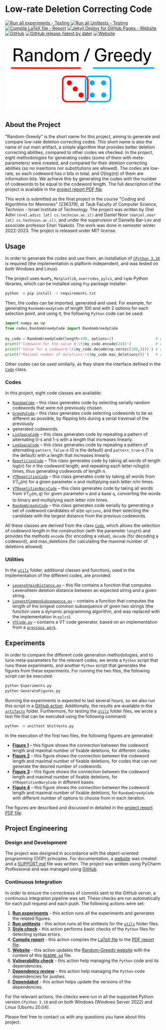 # Low-rate Deletion Correcting Code

[![Run all experiments - Testing](https://github.com/orel-adivi/Random-Greedy/actions/workflows/experiments.yml/badge.svg)](https://github.com/orel-adivi/Random-Greedy/actions/workflows/experiments.yml)
[![Run all Unittests - Testing](https://github.com/orel-adivi/Random-Greedy/actions/workflows/tests.yml/badge.svg)](https://github.com/orel-adivi/Random-Greedy/actions/workflows/tests.yml)
[![Compile LaTeX file - Report](https://github.com/orel-adivi/Random-Greedy/actions/workflows/latex.yml/badge.svg)](https://github.com/orel-adivi/Random-Greedy/actions/workflows/latex.yml)
[![Jekyll Deploy for GitHub Pages - Website](https://github.com/orel-adivi/Random-Greedy/actions/workflows/website.yml/badge.svg)](https://github.com/orel-adivi/Random-Greedy/actions/workflows/website.yml)
[![GitHub](https://img.shields.io/github/license/orel-adivi/Random-Greedy)](https://github.com/orel-adivi/Random-Greedy/blob/main/LICENSE)
[![GitHub release (latest by date)](https://img.shields.io/github/v/release/orel-adivi/Random-Greedy)](https://github.com/orel-adivi/Random-Greedy/releases)
[![Website](https://img.shields.io/website?url=https%3A%2F%2Forel-adivi.github.io%2FRandom-Greedy%2F)](https://orel-adivi.github.io/Random-Greedy/)

[![logo](https://raw.githubusercontent.com/orel-adivi/Random-Greedy/main/website/logo.png)](https://github.com/orel-adivi/Random-Greedy)


## About the Project

"Random-Greedy" is the short name for this project, aiming to generate and compare low-rate deletion correcting codes.
This short name is also the name of out main artifact, a simple algorithm that provides better deletion correcting
abilities, compared to other codes we checked. In the project, eight methodologies for generating codes (some of them
with meta-parameters) were created, and compared for their deletion correcting abilities (so no insertions nor
substitutions are allowed). The codes are low-rate, so each codeword has $n$ bits in total, and $O(log(n))$ of them are
information bits. We achieve this by generating the codes with the number of codewords to be equal to the codeword
length. The full description of the project is available in the
[project report PDF file](https://github.com/orel-adivi/Random-Greedy/blob/main/report.pdf).

This work is submitted as the final project in the course "Coding and Algorithms for Memories" (236379), at Taub Faculty
of Computer Science, Technion - Israel Institute of Technology. The project was written by Orel Adivi
`(orel.adivi [at] cs.technion.ac.il)` and Daniel Noor `(daniel.noor [at] cs.technion.ac.il)`, and under the supervision
of Daniella Bar-Lev and associate professor Eitan Yaakobi. The work was done in semester winter 2022-2023. The project
is released under MIT license.


## Usage

In order to generate the codes and use them, an installation of
[`CPython 3.10`](https://www.python.org/downloads/release/python-31014/) is required (the implementation is platform
independent, and was tested on both Windows and Linux).

The project uses `NumPy`, `Matplotlib`, `overrides`, `pylcs`, and `tqdm` Python libraries, which can be installed using
`Pip` package installer:

```bash
python -m pip install -r requirements.txt
```

Then, the codes can be imported, generated and used. For example, for generating `RandomGreedyCode` of length 100 and
with 2 options for each selection point, and using it, the following `Python` code can be used:

```python
import numpy as np
from codes.RandomGreedyCode import RandomGreedyCode

my_code = RandomGreedyCode(length=100, options=2)                   # generate the code
print(f'Codeword for the value 0:\t{my_code.encode(24)}')           # encode a value
print(f'Value for a codeword:\t{my_code.decode(np.zeros((100,)))}') # decode a codeword
print(f'Maximal number of deletions:\t{my_code.max_deletions()}')   # calculate deletion-distance
```

Other codes can be used similarly, as they share the interface defined in the
[`Code`](https://github.com/orel-adivi/Random-Greedy/blob/main/codes/Code.py) class.


### Codes

In this project, eight code classes are available:

- [`RandomCode`](https://github.com/orel-adivi/Random-Greedy/blob/main/codes/RandomCode.py) – this class generates code
by selecting serially random codewords that were not previously chosen.
- [`GreedyCode`](https://github.com/orel-adivi/Random-Greedy/blob/main/codes/GreedyCode.py) – this class generates code
selecting codewords to be as different as possible, by flipping bits during a serial traversal of the previously
- generated codewords.
- [`LinSpaceCode`](https://github.com/orel-adivi/Random-Greedy/blob/main/codes/LinSpaceCode.py) – this class generates 
code by repeating a pattern of alternating $0$-s and $1$-s with a length that increases linearly.
- [`LogSpaceCode`](https://github.com/orel-adivi/Random-Greedy/blob/main/codes/LogSpaceCode.py) – this class generates 
code by repeating a pattern of alternating `pattern_false`-s ($0$ is the default) and `pattern_true`-s ($1$ is the
default) with a length that increases linearly.
- [`RepetitionCode`](https://github.com/orel-adivi/Random-Greedy/blob/main/codes/RepetitionCode.py) – This class
generates code by taking all words of length $log(n)$ for $n$ the codeword length, and repeating each letter $n/log(n)$
times, thus generating codewords of length $n$.
- [`VTRepetitionCode`](https://github.com/orel-adivi/Random-Greedy/blob/main/codes/VTRepetitionCode.py) – this class
generates code by taking all words from $VT_0(m)$ for a given parameter `m` and multiplying each letter $n/m$ times.
- [`VTRepetitionNaryCode`](https://github.com/orel-adivi/Random-Greedy/blob/main/codes/VTRepetitionNaryCode.py) – this
class generates code by taking all words from $VT_0(m, q)$ for given parameter `m` and a base `q`, converting the words
to binary and multiplying each letter $n/m$ times.
- [`RandomGreedyCode`](https://github.com/orel-adivi/Random-Greedy/blob/main/codes/RandomGreedyCode.py) – this class
generates code serially by generating a set of codeword candidates of size `options`, and then selecting the candidate
with the largest distance from the previous codewords.

All these classes are derived from the class
[`Code`](https://github.com/orel-adivi/Random-Greedy/blob/main/codes/Code.py), which allows the selection of codeword
length in the construction (with the parameter `length`) and provides the methods `encode` (for encoding a value),
`decode` (for decoding a codeword), and max_deletions (for calculating the maximal number of
deletions allowed).


### Utilities

In the [`utils`](https://github.com/orel-adivi/Random-Greedy/tree/main/utils) folder, additional classes and functions,
used in the implementation of the different codes, are provided:

- [`LevenshteinDistance.py`](https://github.com/orel-adivi/Random-Greedy/blob/main/utils/LevenshteinDistance.py) – this
file contains a function that computes Levenshtein deletion distance between an expected string and a given string.
- [`LongestCommonSubsequence.py`](https://github.com/orel-adivi/Random-Greedy/blob/main/utils/LongestCommonSubsequence.py) – 
contains a function that computes the length of the longest common subsequence of given two strings (the function uses a
dynamic programming algorithm, and was replaced with the implementation in `pylcs`).
- [`VTCode.py`](https://github.com/orel-adivi/Random-Greedy/blob/main/utils/VTCode.py) – contains a VT code generator,
based on an implementation from a [`previous work`](https://github.com/shubhamchandak94/VT_codes/).


## Experiments

In order to compare the different code generation methodologies, and to tune meta-parameters for the relevant codes, we
wrote a `Python` script that runs these experiments, and another `Python` script that generates the figures from these
experiments. For running the two files, the following script can be executed:

```bash
python Experiments.py
python GenerateFigures.py
```

Running the experiments is expected to last several hours, so we also run this script in a
[GitHub action](https://github.com/orel-adivi/Random-Greedy/actions/workflows/tests.yml). Additionally, the results are
available in the [`artifacts`](https://github.com/orel-adivi/Random-Greedy/tree/main/artifacts) folder. Furthermore,
for testing the [`utils`](https://github.com/orel-adivi/Random-Greedy/tree/main/utils) folder files, we wrote a test file
that can be executed using the following command:

```bash
python -m unittest Unittests.py
```

In the execution of the first two files, the following figures are generated:

- **[Figure 1](https://github.com/orel-adivi/Random-Greedy/blob/main/artifacts/figure1.png)** – this figure shows the
connection between the codeword length and maximal number of fixable deletions, for different codes.
- **[Figure 2](https://github.com/orel-adivi/Random-Greedy/blob/main/artifacts/figure2.png)** – this figure shows the
connection between the codeword length and maximal number of fixable deletions, for codes that can not generate the
desired number of codewords.
- **[Figure 3](https://github.com/orel-adivi/Random-Greedy/blob/main/artifacts/figure3.png)** – this figure shows the
connection between the codeword length and maximal number of fixable deletions, for `VTRepetitionNaryCode` in different
bases.
- **[Figure 4](https://github.com/orel-adivi/Random-Greedy/blob/main/artifacts/figure4.png)** – this figure shows the
connection between the codeword length and maximal number of fixable deletions, for `RandomGreedyCode` with different
number of options to choose from in each iteration.

The figures are described and discussed in detailed in the
[project report PDF file](https://github.com/orel-adivi/Random-Greedy/blob/main/report.pdf).


## Project Engineering

### Design and Development

The project was designed in accordance with the object-oriented programming (OOP) principles. For documentation, a
[website](https://orel-adivi.github.io/Random-Greedy/) was created and a
[SUPPORT.md](https://github.com/orel-adivi/Random-Greedy/blob/main/SUPPORT.md) file was written. The project was written
using PyCharm Professional and was managed using [GitHub](https://github.com/orel-adivi/Random-Greedy).


### Continuous Integration

In order to ensure the correctness of commits sent to the GitHub server, a continuous integration pipeline was set.
These checks are run automatically for each pull request and each push. The following actions were set:

1) **[Run experiments](https://github.com/orel-adivi/Random-Greedy/actions/workflows/experiments.yml)** - this action
runs all the experiments and generates the related figures.
2) **[Run unittests](https://github.com/orel-adivi/Random-Greedy/actions/workflows/tests.yml)** - this action runs all
the unittests for the [`utils`](https://github.com/orel-adivi/Random-Greedy/tree/main/utils) folder files.
3) **[Style check](https://github.com/orel-adivi/Random-Greedy/actions/workflows/style.yml)** - this action performs
basic checks of the `Python` files for detecting syntax errors.
4) **[Compile report](https://github.com/orel-adivi/Random-Greedy/actions/workflows/latex.yml)** - this action compiles
the [LaTeX file](https://github.com/orel-adivi/Random-Greedy/blob/main/report/report.tex) to the
[PDF report file](https://github.com/orel-adivi/Random-Greedy/blob/main/report.pdf).
5) **[Website](https://github.com/orel-adivi/Random-Greedy/actions/workflows/website.yml)** - this action updates the
[Random-Greedy website](https://orel-adivi.github.io/Random-Greedy/) with the content of this
[`README.md`](https://github.com/orel-adivi/Random-Greedy/blob/main/README.md) file.
6) **[Vulnerability check](https://github.com/orel-adivi/Random-Greedy/actions/workflows/vulnerabilities.yml)** - this
action help managing the `Python` code and its dependencies.
7) **[Dependency review](https://github.com/orel-adivi/Random-Greedy/actions/workflows/dependency-review.yml)** - this
action help managing the `Python` code dependencies for pushes.
8) **[Dependabot](https://github.com/orel-adivi/Random-Greedy/blob/main/.github/dependabot.yml)** - this action helps
update the versions of the dependencies.

For the relevant actions, the checks were run in all the supported Python version `CPython 3.10` and on both Windows
(Windows Server 2022) and Linux (Ubuntu 20.04).


Please feel free to contact us with any questions you have about this project.
